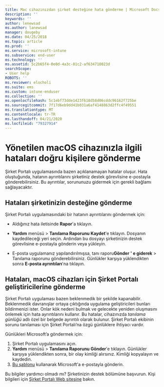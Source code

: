```yaml
---
title: Mac cihazınızdan şirket desteğine hata gönderme | Microsoft Docs
description: ''
keywords: ''
author: lenewsad
ms.author: lanewsad
manager: dougeby
ms.date: 04/25/2018
ms.topic: article
ms.prod: ''
ms.service: microsoft-intune
ms.subservice: end-user
ms.technology: ''
ms.assetid: 5c2b65f4-0e0d-4a3c-81c2-af634718023d
searchScope:
- User help
ROBOTS: ''
ms.reviewer: elocholi
ms.suite: ems
ms.custom: intune-enduser
ms.collection: ''
ms.openlocfilehash: 5c1ebf73dde1423f618d58d06cddc96162f725be
ms.sourcegitcommit: 7f17d6eb9dd41b031a6af4148863d2ffc4f49551
ms.translationtype: MT
ms.contentlocale: tr-TR
ms.lasthandoff: 04/21/2020
ms.locfileid: "79327914"
---
```

# <a name="submit-errors-to-the-right-people-for-your-managed-macos-device"></a>Yönetilen macOS cihazınızla ilgili hataları doğru kişilere gönderme

Şirket Portalı uygulamasında bazen açıklanamayan hatalar oluşur. Hata oluştuğunda, hatanın ayrıntılarını şirketiniz destek görevlisine e-postayla gönderebilirsiniz. Bu ayrıntılar, sorununuzu gidermek için gerekli bağlamı sağlayacaktır.

## <a name="send-errors-to-your-company-support"></a>Hataları şirketinizin desteğine gönderme

Şirket Portalı uygulamasındaki bir hatanın ayrıntılarını göndermek için:

- Aldığınız hata iletisinde **Rapor**'a tıklayın.

- **Yardım** menüsü > **Tanılama Raporunu Kaydet**'e tıklayın. Dosyanın kaydedileceği yeri seçin. Ardından bu dosyayı şirketinizin destek görevlisine e-postayla gönderin veya yükleyin.

- E-posta uygulamanız yapılandırılmışsa, tanı raporu**Gönder** **' e giderek** > Tanılama raporunu gönderebilirsiniz. Günlükler karşıya yüklendikten sonra **E-posta ayrıntıları**'na tıklayın.

## <a name="send-errors-to-the-company-portal-developers-for-macos-devices"></a>Hataları, macOS cihazları için Şirket Portalı geliştiricilerine gönderme

Şirket Portalı uygulaması bazen beklenmedik bir şekilde kapanabilir. Beklenmedik davranışlar ortaya çıktığında uygulama geliştiricileri bunları bildirmenizi ister. Onlar kök nedeni bulmak ve gelecekte yeniden oluşmasını önlemek için hata ayrıntılarını kullanır. Bu hatalar, cihazınızda _tanılama günlüğü_ adlı özel bir belgede ayrıntılı olarak bulunur. Şirket Portalı ekibinin sorunu tanılaması için Şirket Portalı’na özgü günlüklere ihtiyacı vardır.

Günlükleri Microsoft’a göndermek için:

1. Şirket Portalı uygulamasını açın.
2. **Yardım** menüsü > **Tanılama Raporunu Gönder**'e tıklayın.  Günlükler karşıya yüklendikten sonra, bir olay kimliği alırsınız. Kimliği kopyalayın ve kaydedin.
3. <a href="mailto:IntuneCPiOSfeedback@microsoft.com?subject=My Company Portal App Closed Unexpectedly&body=Paste your incident ID and describe the incident here.">Bu şablonu</a> kullanarak Microsoft'a e-postayla gönderin.

Bu bilgiler yardımcı olmadı mı? Şirketinizin destek bölümüne başvurun. Kişi bilgileri için [Şirket Portalı Web sitesine](https://go.microsoft.com/fwlink/?linkid=2010980) bakın.
